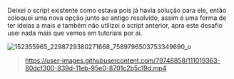 
﻿Deixei o script existente como estava pois já havia solução para ele, então coloquei uma nova opção junto ao antigo resolvido,
 assim é uma forma de ter ideias a mais e também não utilizei o script anterior, apra este desafio usei nada mais que vemos em tutoriais por ai. 

![152355965_2298729380271668_7589796503753349690_o](https://user-images.githubusercontent.com/79748858/111016587-95b18a80-838d-11eb-8f60-7f5fd2de6a75.jpg)


>https://user-images.githubusercontent.com/79748858/111019363-80dcf300-839d-11eb-95e0-8701c2b5c19d.mp4
